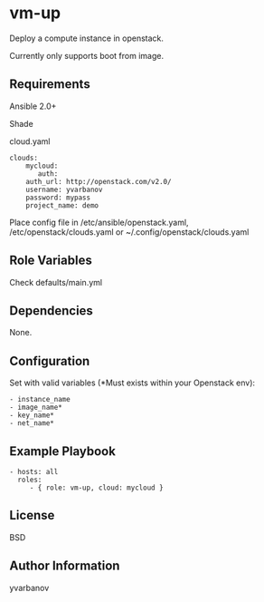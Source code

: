 vm-up
=========

Deploy a compute instance in openstack.

Currently only supports boot from image.

Requirements
------------

Ansible 2.0+

Shade

cloud.yaml

	clouds:
	    mycloud:
	       auth:
		auth_url: http://openstack.com/v2.0/
		username: yvarbanov
		password: mypass
		project_name: demo

Place config file in /etc/ansible/openstack.yaml, /etc/openstack/clouds.yaml or ~/.config/openstack/clouds.yaml

Role Variables
--------------

Check defaults/main.yml

Dependencies
------------

None.

Configuration
-------------


Set with valid variables (*Must exists within your Openstack env):

	- instance_name
	- image_name*
	- key_name*
	- net_name*


Example Playbook
----------------

    - hosts: all
      roles:
         - { role: vm-up, cloud: mycloud }

License
-------

BSD

Author Information
------------------

yvarbanov
